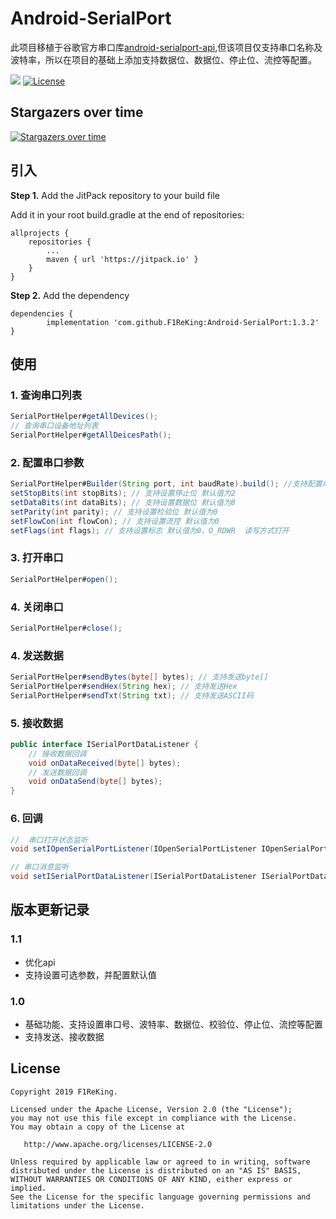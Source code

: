 # Android-SerialPort
此项目移植于谷歌官方串口库[android-serialport-api](https://code.google.com/archive/p/android-serialport-api/),但该项目仅支持串口名称及波特率，所以在项目的基础上添加支持数据位、数据位、停止位、流控等配置。

[![](https://jitpack.io/v/F1ReKing/Android-SerialPort.svg)](https://jitpack.io/#F1ReKing/Android-SerialPort)
[![License](https://img.shields.io/badge/license-Apache%202.0-blue.svg)](https://github.com/F1ReKing/Android-SerialPort/blob/master/LICENSE)

## Stargazers over time

[![Stargazers over time](https://starchart.cc/F1ReKing/Android-SerialPort.svg)](https://starchart.cc/F1ReKing/Android-SerialPort)

## 引入

**Step 1.** Add the JitPack repository to your build file

Add it in your root build.gradle at the end of repositories:


	allprojects {
		repositories {
			...
			maven { url 'https://jitpack.io' }
		}
	}


**Step 2.** Add the dependency


	dependencies {
	        implementation 'com.github.F1ReKing:Android-SerialPort:1.3.2'
	}


## 使用

### 1. 查询串口列表

```java
SerialPortHelper#getAllDevices();
// 查询串口设备地址列表
SerialPortHelper#getAllDeicesPath();
```

### 2. 配置串口参数

```java
SerialPortHelper#Builder(String port, int baudRate).build(); //支持配置串口号，波特率（默认值115200）
setStopBits(int stopBits); // 支持设置停止位 默认值为2
setDataBits(int dataBits); // 支持设置数据位 默认值为8
setParity(int parity); // 支持设置检验位 默认值为0
setFlowCon(int flowCon); // 支持设置流控 默认值为0
setFlags(int flags); // 支持设置标志 默认值为0，O_RDWR  读写方式打开
```

### 3. 打开串口

```java
SerialPortHelper#open();
```

### 4. 关闭串口

```java
SerialPortHelper#close();
```

### 4. 发送数据

```java
SerialPortHelper#sendBytes(byte[] bytes); // 支持发送byte[]
SerialPortHelper#sendHex(String hex); // 支持发送Hex
SerialPortHelper#sendTxt(String txt); // 支持发送ASCII码
```

### 5. 接收数据

```java
public interface ISerialPortDataListener {
	// 接收数据回调
    void onDataReceived(byte[] bytes);
   	// 发送数据回调
    void onDataSend(byte[] bytes);
}
```

### 6. 回调

```java
//  串口打开状态监听
void setIOpenSerialPortListener(IOpenSerialPortListener IOpenSerialPortListener);

// 串口消息监听
void setISerialPortDataListener(ISerialPortDataListener ISerialPortDataListener);
```



## 版本更新记录

### 1.1

- 优化api
- 支持设置可选参数，并配置默认值

### 1.0

- 基础功能、支持设置串口号、波特率、数据位、校验位、停止位、流控等配置
- 支持发送、接收数据

## License
```
Copyright 2019 F1ReKing. 

Licensed under the Apache License, Version 2.0 (the "License");
you may not use this file except in compliance with the License.
You may obtain a copy of the License at

   http://www.apache.org/licenses/LICENSE-2.0

Unless required by applicable law or agreed to in writing, software
distributed under the License is distributed on an "AS IS" BASIS,
WITHOUT WARRANTIES OR CONDITIONS OF ANY KIND, either express or implied.
See the License for the specific language governing permissions and
limitations under the License.
```
